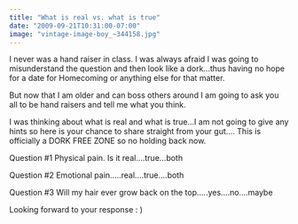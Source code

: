 ```yaml
---
title: "What is real vs. what is true"
date: "2009-09-21T10:31:00-07:00"
image: "vintage-image-boy_~344158.jpg"
---
```


I never was a hand raiser in class. I was always afraid I was going to misunderstand the question and then look like a dork...thus having no hope for a date for Homecoming or anything else for that matter.

But now that I am older and can boss others around I am going to ask you all to be hand raisers and tell me what you think.

I was thinking about what is real and what is true...I am not going to give any hints so here is your chance to share straight from your gut....
This is officially a DORK FREE ZONE so no holding back now.

Question #1  Physical pain. Is it real....true...both

Question #2  Emotional pain.....real....true....both

Question #3  Will my hair ever grow back on the top.....yes....no....maybe


Looking forward to your response : )